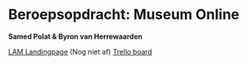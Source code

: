 # Beroepsopdracht: Museum Online

**Samed Polat & Byron van Herrewaarden**

[LAM Landingpage](http://30859.hosts1.ma-cloud.nl/Museum-Online/landingpage.html) (Nog niet af)
[Trello board](https://trello.com/b/65WW4iOd/to-do-list-museum-online)